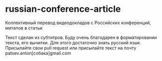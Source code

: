 # russian-conference-article

Коллективный перевод видеодокладов c Российских конференций, митапов в статьи

Текст сделан из субтитров. Буду очень благодарен в форматировании текста, его вычитки. Для этого достаточно знать русский язык. Присылайте свои pull request или присылайте текст на почту patsev.anton[собака]gmail.com
